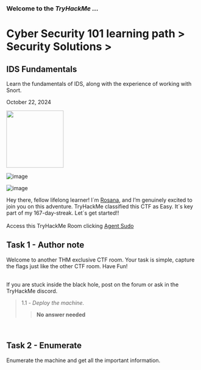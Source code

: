 <h3> Welcome to the <em>TryHackMe ...</em></h3>
<h1>Cyber Security 101 learning path > Security Solutions ></h1>
<h2>IDS Fundamentals</h2>
<p>Learn the fundamentals of IDS, along with the experience of working with Snort.</p>
<p>October 22, 2024<br></p>

<img src="![image](https://github.com/user-attachments/assets/e70c5414-5005-4345-803b-c48e2cc09f4c)" width="150px" height="150px"/>
<br>

![image](https://github.com/user-attachments/assets/0ee32d9b-b3b6-44ef-b403-e5b951300e29)

![image](https://github.com/user-attachments/assets/c1dda32b-bfb6-417d-b1dd-9a06155fecf5)




<p>Hey there, fellow lifelong learner! I´m <a href="https://www.linkedin.com/in/rosanafssantos/">Rosana</a>, and I’m genuinely excited to join you on this adventure. TryHackMe classified this CTF as Easy. It´s key part of my 167-day-streak. Let´s get started!!<br><br>
Access this TryHackMe Room clicking <a href="https://tryhackme.com/r/room/agentsudoctf)">Agent Sudo</a></p>

<h2>Task 1 - Author note</h2>

<p>Welcome to another THM exclusive CTF room. Your task is simple, capture the flags just like the other CTF room. Have Fun!<br><br>

If you are stuck inside the black hole, post on the forum or ask in the TryHackMe discord.<br>

> 1.1 - <em>Deploy the machine.</em><br>
>> <strong>No answer needed</strong><br>
<p><br></p>

<h2>Task 2 - Enumerate</h2>

<p>Enumerate the machine and get all the important information.</p>
<p><br></p>

